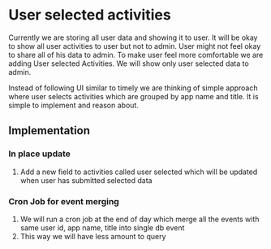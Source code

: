# User selected activities

Currently we are storing all user data and showing it to user. It will be okay to show all user activities to user but not to admin. User might not feel okay to share all of his data to admin. To make user feel more comfortable we are adding User selected Activities. We will show only user selected data to admin.

Instead of following UI similar to timely we are thinking of simple approach where user selects activities which are grouped by app name and title. It is simple to implement and reason about.

## Implementation

### In place update

1. Add a new field to activities called user selected which will be updated when user has submitted selected data

### Cron Job for event merging

1. We will run a cron job at the end of day which merge all the events with same user id, app name, title into single db event
2. This way we will have less amount to query
